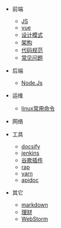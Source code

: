 * 前端
  - [JS](/src/views/js/js.md)
  - [vue](/src/views/js/vue.md)
  - [设计模式](/src/views/js/JSDesignPattern.md)
  - [架构](/src/views/architecture/index.md)
  - [代码规范](/src/views/specification/index.md)
  - [常见问题](/src/views/question/index.md)
* 后端
  - [Node.Js](/src/views/node/index.md)
* 运维
  - [linux常用命令](/src/views/linux/linux.md)
* 网络
* 工具
  - [docsify](/src/views/tools/blog.md)
  - [jenkins](/src/views/tools/jenkins.md)
  - [谷歌插件](/src/views/tools/google.md)
  - [rap](/src/views/tools/rap2.md)
  - [yarn](/src/views/tools/yarn.md)
  - [apidoc](/src/views/tools/apidoc.md)
  
* 其它
  - [markdown](/src/views/others/markdown.md)
  - [理财](/src/views/financialManagement/index.md)
  - [WebStorm](/src/views/webstorm/index.md)
